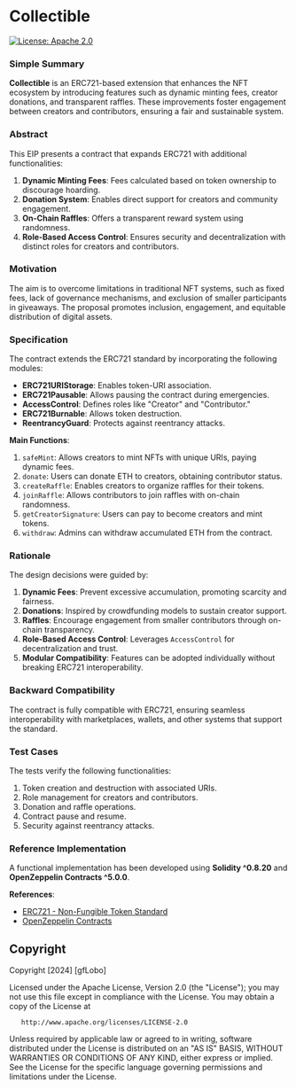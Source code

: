 # Collectible

[![License: Apache 2.0](https://img.shields.io/badge/License-Apache%202.0-blue.svg)](/LICENSE)

### Simple Summary  

**Collectible** is an ERC721-based extension that enhances the NFT ecosystem by introducing features such as dynamic minting fees, creator donations, and transparent raffles. These improvements foster engagement between creators and contributors, ensuring a fair and sustainable system.

### Abstract  

This EIP presents a contract that expands ERC721 with additional functionalities:  
1. **Dynamic Minting Fees**: Fees calculated based on token ownership to discourage hoarding.  
2. **Donation System**: Enables direct support for creators and community engagement.  
3. **On-Chain Raffles**: Offers a transparent reward system using randomness.  
4. **Role-Based Access Control**: Ensures security and decentralization with distinct roles for creators and contributors.

### Motivation  

The aim is to overcome limitations in traditional NFT systems, such as fixed fees, lack of governance mechanisms, and exclusion of smaller participants in giveaways. The proposal promotes inclusion, engagement, and equitable distribution of digital assets.

### Specification  

The contract extends the ERC721 standard by incorporating the following modules:  
- **ERC721URIStorage**: Enables token-URI association.  
- **ERC721Pausable**: Allows pausing the contract during emergencies.  
- **AccessControl**: Defines roles like "Creator" and "Contributor."  
- **ERC721Burnable**: Allows token destruction.  
- **ReentrancyGuard**: Protects against reentrancy attacks.

**Main Functions**:  
1. `safeMint`: Allows creators to mint NFTs with unique URIs, paying dynamic fees.  
2. `donate`: Users can donate ETH to creators, obtaining contributor status.  
3. `createRaffle`: Enables creators to organize raffles for their tokens.  
4. `joinRaffle`: Allows contributors to join raffles with on-chain randomness.  
5. `getCreatorSignature`: Users can pay to become creators and mint tokens.  
6. `withdraw`: Admins can withdraw accumulated ETH from the contract.  

### Rationale  

The design decisions were guided by:  
1. **Dynamic Fees**: Prevent excessive accumulation, promoting scarcity and fairness.  
2. **Donations**: Inspired by crowdfunding models to sustain creator support.  
3. **Raffles**: Encourage engagement from smaller contributors through on-chain transparency.  
4. **Role-Based Access Control**: Leverages `AccessControl` for decentralization and trust.  
5. **Modular Compatibility**: Features can be adopted individually without breaking ERC721 interoperability.

### Backward Compatibility  

The contract is fully compatible with ERC721, ensuring seamless interoperability with marketplaces, wallets, and other systems that support the standard.

### Test Cases  

The tests verify the following functionalities:  
1. Token creation and destruction with associated URIs.  
2. Role management for creators and contributors.  
3. Donation and raffle operations.  
4. Contract pause and resume.  
5. Security against reentrancy attacks.  

### Reference Implementation  

A functional implementation has been developed using **Solidity ^0.8.20** and **OpenZeppelin Contracts ^5.0.0**.  

**References**:  
- [ERC721 - Non-Fungible Token Standard](https://eips.ethereum.org/EIPS/eip-721)  
- [OpenZeppelin Contracts](https://github.com/OpenZeppelin/openzeppelin-contracts)  


## Copyright

   Copyright [2024] [gfLobo]

   Licensed under the Apache License, Version 2.0 (the "License");
   you may not use this file except in compliance with the License.
   You may obtain a copy of the License at

       http://www.apache.org/licenses/LICENSE-2.0

   Unless required by applicable law or agreed to in writing, software
   distributed under the License is distributed on an "AS IS" BASIS,
   WITHOUT WARRANTIES OR CONDITIONS OF ANY KIND, either express or implied.
   See the License for the specific language governing permissions and
   limitations under the License.

